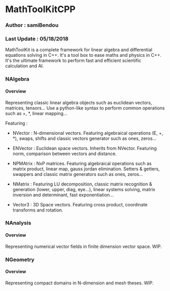 # MathToolKitCPP

### Author : samiBendou

### Last Update : 05/18/2018

MathToolKit is a complete framework for linear algebra and differential equations solving in C++. It's a tool box to ease maths and physics in C++. It's the ultimate framework to perform fast and efficient scientific calculation and AI.

### NAlgebra

#### Overview

Representing classic linear algebra objects such as euclidean vectors, matrices, tensors... Use a python-like syntax to perform common operations such as +, *, linear mapping...

Featuring :
  - NVector : N-dimensional vectors. Featuring algebraical operations (E, +, *), swaps, shifts and classic vectors generator such as ones, zeros...
  
  - ENVector : Euclidean space vectors. Inherits from NVector. Featuring norm, comparison between vectors and distance.
  
  - NPMAtrix : NxP matrices. Featuring algebraical operations such as matrix product, linear map, gauss jordan elimination. Setters & getters, swappers and classic matrix generators such as ones, zeros...
  
  - NMatrix : Featuring LU decomposition, classic matrix recognition & generation (lower, upper, diag, eye...), linear systems solving, matrix inversion and determinant, fast exponentiation...
  
  - Vector3 : 3D Space vectors. Featuring cross product, coordinate transforms and rotation.
  
 ### NAnalysis
 
 #### Overview
 
 Representing numerical vector fields in finite dimension vector space. WIP.
 
 ### NGeometry
 
 #### Overview
 
 Representing compact domains in N-dimension and mesh theses. WIP.
